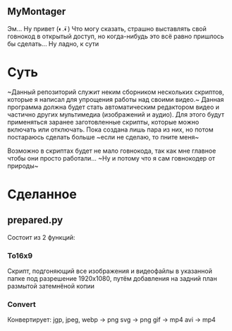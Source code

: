 MyMontager
---
Эм... Ну привет (◐.̃◐) Что могу сказать, страшно выставлять свой говнокод в открытый доступ, но когда-нибудь это всё равно пришлось бы сделать... Ну ладно, к сути
# Суть
~Данный репозиторий служит неким сборником нескольких скриптов, которые я написал для упрощения работы над своими видео.~
Данная программа должна будет стать автоматическим редактором видео и частично других мультимедиа (изображений и аудио). Для этого будут применяться заранее заготовленные скрипты, которые можно включать или отключать. Пока создана лишь пара из них, но потом постараюсь сделать больше ~если не сделаю, то пните меня~

Возможно в скриптах будет не мало говнокода, так как мне главное чтобы они просто работали... ~Ну и потому что я сам говнокодер от природы~

# Сделанное

## prepared.py

Состоит из 2 функций:
### To16x9
Скрипт, подгоняющий все изображения и видеофайлы в указанной папке под разрешение 1920х1080, путём добавления на задний план размытой затемнёной копии
### Convert
Конвертирует:
jgp, jpeg, webp -> png
svg -> png
gif -> mp4
avi -> mp4
